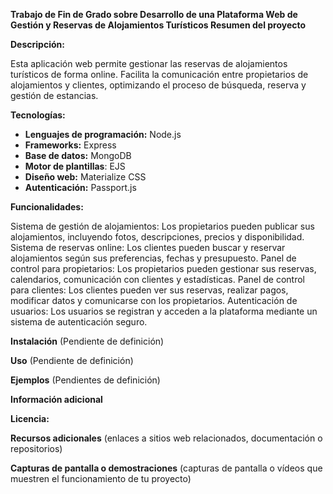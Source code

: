**Trabajo de Fin de Grado sobre Desarrollo de una Plataforma Web de Gestión y Reservas de Alojamientos Turísticos
Resumen del proyecto**

**Descripción:**

Esta aplicación web permite gestionar las reservas de alojamientos turísticos de forma online. Facilita la comunicación entre propietarios de alojamientos y clientes, optimizando el proceso de búsqueda, reserva y gestión de estancias.

**Tecnologías:**

* **Lenguajes de programación:** Node.js
* **Frameworks:** Express
* **Base de datos:** MongoDB
* **Motor de plantillas**: EJS
* **Diseño web:** Materialize CSS
* **Autenticación:** Passport.js

**Funcionalidades:**

Sistema de gestión de alojamientos: Los propietarios pueden publicar sus alojamientos, incluyendo fotos, descripciones, precios y disponibilidad.
Sistema de reservas online: Los clientes pueden buscar y reservar alojamientos según sus preferencias, fechas y presupuesto.
Panel de control para propietarios: Los propietarios pueden gestionar sus reservas, calendarios, comunicación con clientes y estadísticas.
Panel de control para clientes: Los clientes pueden ver sus reservas, realizar pagos, modificar datos y comunicarse con los propietarios.
Autenticación de usuarios: Los usuarios se registran y acceden a la plataforma mediante un sistema de autenticación seguro.

**Instalación**
(Pendiente de definición)

**Uso**
(Pendiente de definición)

**Ejemplos**
(Pendientes de definición)

**Información adicional**

**Licencia:**

**Recursos adicionales**
(enlaces a sitios web relacionados, documentación o repositorios)

**Capturas de pantalla o demostraciones**
(capturas de pantalla o vídeos que muestren el funcionamiento de tu proyecto)